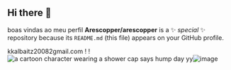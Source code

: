 ## Hi there 👋

boas vindas ao meu perfil 
**Arescopper/arescopper** is a ✨ _special_ ✨ repository because its `README.md` (this file) appears on your GitHub profile.

kkalbaitz20082gmail.com
!
!<img src="https://media1.tenor.com/m/kU9efD-vWE0AAAAC/enyell-enyell-burro.gif" alt="a cartoon character wearing a shower cap says hump day yy"/>![image](https://github.com/user-attachments/assets/735a5555-4a2e-4bf2-8570-1c1e65278c32)
